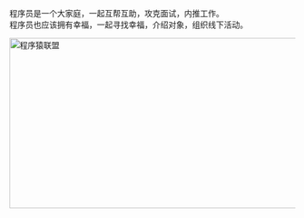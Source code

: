 程序员是一个大家庭，一起互帮互助，攻克面试，内推工作。   
程序员也应该拥有幸福，一起寻找幸福，介绍对象，组织线下活动。

<img src="https://xxxgod.github.io/javadoc/image/exchange/zsxq.jpg" alt="程序猿联盟" width="600" height="300">

